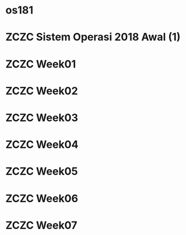 # os181
# ZCZC Sistem Operasi 2018 Awal (1)
# ZCZC Week01
# ZCZC Week02
# ZCZC Week03
# ZCZC Week04
# ZCZC Week05
# ZCZC Week06
# ZCZC Week07

